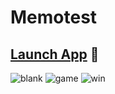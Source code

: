 # Memotest

## [Launch App](https://devtsp.github.io/memotest-client) 🚀

![blank](https://user-images.githubusercontent.com/87679143/162132952-26d120e3-81fe-4ca8-b3ec-8fb48a9d0bda.png) ![game](https://user-images.githubusercontent.com/87679143/162133151-112f85d7-7f36-4293-8c92-13c5a4f3a301.png) ![win](https://user-images.githubusercontent.com/87679143/162133311-21296660-46dc-4a67-a452-7f2b6f93fe6c.png)
